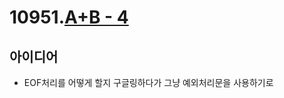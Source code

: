 # 10951.[A+B - 4](https://www.acmicpc.net/problem/10951)  
  
## 아이디어  
* EOF처리를 어떻게 할지 구글링하다가 그냥 예외처리문을 사용하기로 
